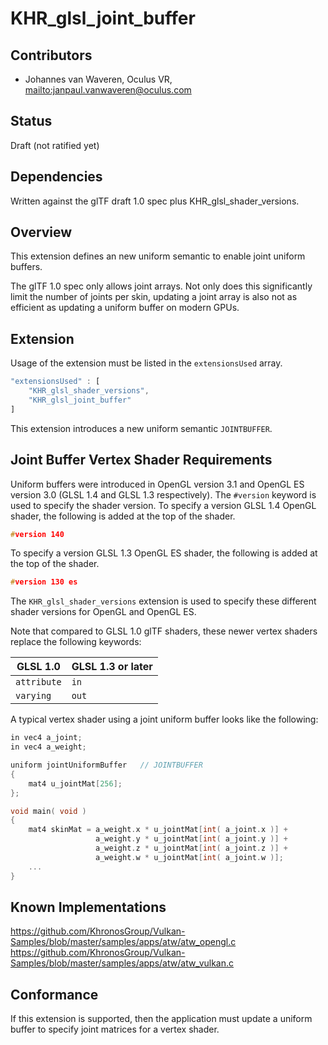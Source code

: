 # KHR\_glsl\_joint\_buffer

## Contributors

* Johannes van Waveren, Oculus VR, <mailto:janpaul.vanwaveren@oculus.com>

## Status

Draft (not ratified yet)

## Dependencies

Written against the glTF draft 1.0 spec plus KHR_glsl_shader_versions.

## Overview

This extension defines an new uniform semantic to enable joint uniform buffers.

The glTF 1.0 spec only allows joint arrays.
Not only does this significantly limit the number of joints per skin,
updating a joint array is also not as efficient as updating a uniform buffer on modern GPUs.

## Extension

Usage of the extension must be listed in the `extensionsUsed` array.

```javascript
"extensionsUsed" : [
    "KHR_glsl_shader_versions",
    "KHR_glsl_joint_buffer"
]
```

This extension introduces a new uniform semantic `JOINTBUFFER`.

## Joint Buffer Vertex Shader Requirements

Uniform buffers were introduced in OpenGL version 3.1 and OpenGL ES version 3.0 (GLSL 1.4 and GLSL 1.3 respectively).
The `#version` keyword is used to specify the shader version.
To specify a version GLSL 1.4 OpenGL shader, the following is added at the top of the shader.

```C
#version 140
```

To specify a version GLSL 1.3 OpenGL ES shader, the following is added at the top of the shader.

```C
#version 130 es
```

The `KHR_glsl_shader_versions` extension is used to specify these different shader versions for OpenGL and OpenGL ES.

Note that compared to GLSL 1.0 glTF shaders, these newer vertex shaders replace the following keywords:

GLSL 1.0    | GLSL 1.3 or later
------------|---------------------
`attribute` | `in`
`varying`   | `out`

A typical vertex shader using a joint uniform buffer looks like the following:

```C
in vec4 a_joint;
in vec4 a_weight;

uniform jointUniformBuffer   // JOINTBUFFER
{
	mat4 u_jointMat[256];
};

void main( void )
{
    mat4 skinMat = a_weight.x * u_jointMat[int( a_joint.x )] +
                   a_weight.y * u_jointMat[int( a_joint.y )] +
                   a_weight.z * u_jointMat[int( a_joint.z )] +
                   a_weight.w * u_jointMat[int( a_joint.w )];
    ...
}
```

## Known Implementations

https://github.com/KhronosGroup/Vulkan-Samples/blob/master/samples/apps/atw/atw_opengl.c
https://github.com/KhronosGroup/Vulkan-Samples/blob/master/samples/apps/atw/atw_vulkan.c

## Conformance

If this extension is supported, then the application must update a uniform buffer to
specify joint matrices for a vertex shader.
